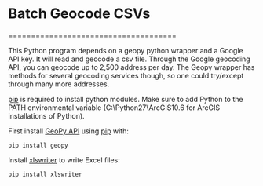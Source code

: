 # Batch Geocode CSVs

=====================================

This Python program depends on a geopy python wrapper and a Google API key. It will read and geocode a csv file. Through the Google geocoding API, you can geocode up to 2,500 address per day. The Geopy wrapper has methods for several geocoding services though, so one could try/except through many more addresses.

[pip](http://www.pip-installer.org/en/latest/) is required to install python modules. Make sure to add Python to the PATH environmental variable (C:\Python27\ArcGIS10.6 for ArcGIS installations of Python).

First install [GeoPy API](https://github.com/geopy/geopy) using [pip](http://www.pip-installer.org/en/latest/) with:

    pip install geopy

Install [xlswriter](https://xlsxwriter.readthedocs.io/index.html) to write Excel files:

    pip install xlswriter


